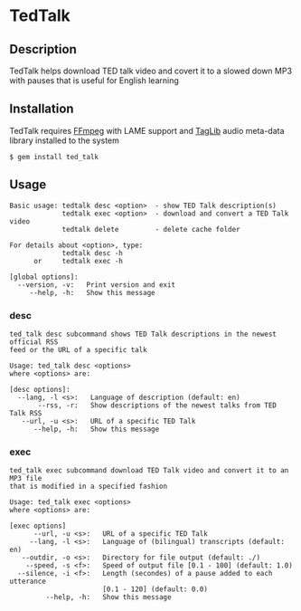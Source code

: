 # TedTalk

## Description

TedTalk helps download TED talk video and covert it to a slowed down MP3 with pauses that is useful for English learning

## Installation

TedTalk requires [FFmpeg](http://ffmpeg.org/) with LAME support and [TagLib](http://taglib.github.com/) audio meta-data library installed to the system

    $ gem install ted_talk 


## Usage

	Basic usage: tedtalk desc <option>  - show TED Talk description(s)
	             tedtalk exec <option>  - download and convert a TED Talk video
	             tedtalk delete         - delete cache folder

	For details about <option>, type:
	             tedtalk desc -h
	      or     tedtalk exec -h

	[global options]:
	  --version, -v:   Print version and exit
	     --help, -h:   Show this message

### desc

	ted_talk desc subcommand shows TED Talk descriptions in the newest official RSS
	feed or the URL of a specific talk

	Usage: ted_talk desc <options>
	where <options> are:

	[desc options]:
	  --lang, -l <s>:   Language of description (default: en)
	       --rss, -r:   Show descriptions of the newest talks from TED Talk RSS
	   --url, -u <s>:   URL of a specific TED Talk
	      --help, -h:   Show this message

### exec

	ted_talk exec subcommand download TED Talk video and convert it to an MP3 file
	that is modified in a specified fashion

	Usage: ted_talk exec <options>
	where <options> are:

	[exec options]      
	      --url, -u <s>:   URL of a specific TED Talk
	     --lang, -l <s>:   Language of (bilingual) transcripts (default: en)
	   --outdir, -o <s>:   Directory for file output (default: ./)
	    --speed, -s <f>:   Speed of output file [0.1 - 100] (default: 1.0)
	  --silence, -i <f>:   Length (secondes) of a pause added to each utterance
	                       [0.1 - 120] (default: 0.0)
	         --help, -h:   Show this message
